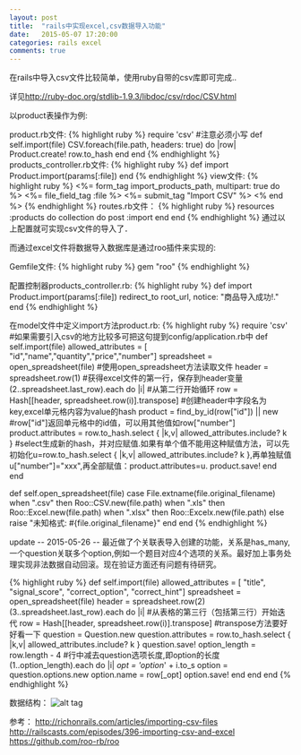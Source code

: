 ```yaml
---
layout: post
title:  "rails中实现excel,csv数据导入功能"
date:   2015-05-07 17:20:00
categories: rails excel
comments: true
---
```

在rails中导入csv文件比较简单，使用ruby自带的csv库即可完成..

详见<a href="http://ruby-doc.org/stdlib-1.9.3/libdoc/csv/rdoc/CSV.html">http://ruby-doc.org/stdlib-1.9.3/libdoc/csv/rdoc/CSV.html</a>

以product表操作为例:

product.rb文件:
{% highlight ruby %}
  require 'csv' #注意必须小写
  def self.import(file)
    CSV.foreach(file.path, headers: true) do |row|
      Product.create! row.to_hash
    end
  end
{% endhighlight %}
products_controller.rb文件:
{% highlight ruby %}
def import
  Product.import(params[:file])
end
{% endhighlight %}
view文件:
{% highlight ruby %}
<%= form_tag import_products_path, multipart: true do %>
  <%= file_field_tag :file %>
  <%= submit_tag "Import CSV" %>
<% end %>
{% endhighlight %}
routes.rb文件：
{% highlight ruby %}
  resources :products do
    collection do
      post :import
    end
  end
{% endhighlight %}
通过以上配置就可实现csv文件的导入了．


而通过excel文件将数据导入数据库是通过roo插件来实现的:

Gemfile文件:
{% highlight ruby %}
gem "roo"
{% endhighlight %}

配置控制器products_controller.rb:
{% highlight ruby %}
def import
  Product.import(params[:file])
  redirect_to root_url, notice: "商品导入成功!."
end
{% endhighlight %}

在model文件中定义import方法product.rb:
{% highlight ruby %}
require 'csv'  #如果需要引入csv的地方比较多可把这句提到config/application.rb中
def self.import(file)
   allowed_attributes = [ "id","name","quantity","price","number"]
    spreadsheet = open_spreadsheet(file)  #使用open_spreadsheet方法读取文件
    header = spreadsheet.row(1)  #获得excel文件的第一行，保存到header变量
    (2..spreadsheet.last_row).each do |i|  #从第二行开始循环
      row = Hash[[header, spreadsheet.row(i)].transpose]  #创建header中字段名为key,excel单元格内容为value的hash
      product = find_by_id(row["id"]) || new  #row["id"]返回单元格中的id值，可以用其他值如row["number"]
      product.attributes = row.to_hash.select { |k,v| allowed_attributes.include? k }  #select生成新的hash，并对应赋值.如果有单个值不能用这种赋值方法，可以先初始化u=row.to_hash.select { |k,v| allowed_attributes.include? k },再单独赋值u["number"]="xxx",再全部赋值：product.attributes=u.
      product.save!
    end
  end

  def self.open_spreadsheet(file)
    case File.extname(file.original_filename)
    when ".csv" then Roo::CSV.new(file.path)
    when ".xls" then Roo::Excel.new(file.path)
    when ".xlsx" then Roo::Excelx.new(file.path)
    else raise "未知格式: #{file.original_filename}"
    end
  end
{% endhighlight %}

update -- 2015-05-26 --
最近做了个关联表导入创建的功能，关系是has_many, 一个question关联多个option,例如一个题目对应4个选项的关系。最好加上事务处理实现非法数据自动回滚。现在验证方面还有问题有待研究。

{% highlight ruby %}
def self.import(file)
    allowed_attributes = [ "title", "signal_score", "correct_option", "correct_hint"]
    spreadsheet = open_spreadsheet(file)
    header = spreadsheet.row(2)
    (3..spreadsheet.last_row).each do |i|   #从表格的第三行（包括第三行）开始迭代
      row = Hash[[header, spreadsheet.row(i)].transpose] #transpose方法要好好看一下
      question = Question.new
      question.attributes = row.to_hash.select { |k,v| allowed_attributes.include? k }
      question.save!
      option_length = row.length - 4  #行中减去question选项长度,即option的长度
      (1..option_length).each do |i|
        _opt = 'option_' + i.to_s
        option = question.options.new
        option.name = row[_opt]
        option.save!
      end
    end
  end
{% endhighlight %}

数据结构：
![alt tag](http://ww3.sinaimg.cn/bmiddle/738e4c72jw1esi17gpucij20jb02ct9j.jpg)

参考： <a href="http://richonrails.com/articles/importing-csv-files">http://richonrails.com/articles/importing-csv-files</a>
<a href="http://railscasts.com/episodes/396-importing-csv-and-excel">http://railscasts.com/episodes/396-importing-csv-and-excel</a>
<a href="https://github.com/roo-rb/roo">https://github.com/roo-rb/roo</a>
